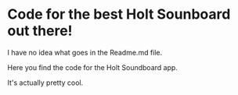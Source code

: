 Code for the best Holt Sounboard out there!
=========================================================

I have no idea what goes in the Readme.md file. 

Here you find the code for the Holt Soundboard app.

It's actually pretty cool. 


